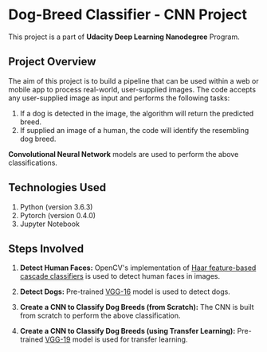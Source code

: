# Dog-Breed Classifier - CNN Project
This project is a part of **Udacity Deep Learning Nanodegree** Program.

## Project Overview

The aim of this project is to build a pipeline that can be used within a web or mobile app to process real-world, user-supplied images. The code accepts any user-supplied image as input and performs the following tasks:
 1. If a dog is detected in the image, the algorithm will return the predicted breed.
 2. If supplied an image of a human, the code will identify the resembling dog breed.
 
 **Convolutional Neural Network** models are used to perform the above classifications. 
 
 ## Technologies Used
 
 1. Python (version 3.6.3)
 2. Pytorch (version 0.4.0)
 3. Jupyter Notebook
 
 ## Steps Involved
 
  1. **Detect Human Faces:** OpenCV's implementation of [Haar feature-based cascade classifiers](https://docs.opencv.org/trunk/d7/d8b/tutorial_py_face_detection.html) is used to detect human faces in images.
  
  2. **Detect Dogs:** Pre-trained [VGG-16](https://pytorch.org/docs/master/torchvision/models.html) model is used to detect dogs.
  
  3. **Create a CNN to Classify Dog Breeds (from Scratch):** The CNN is built from scratch to perform the above classification. 
  
  4. **Create a CNN to Classify Dog Breeds (using Transfer Learning):** Pre-trained [VGG-19](https://pytorch.org/docs/master/torchvision/models.html) model is used for transfer learning. 



